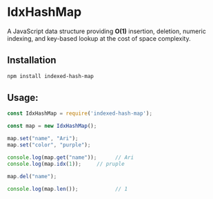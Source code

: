 # IdxHashMap

A JavaScript data structure providing **O(1)** insertion, deletion, numeric indexing, and key-based lookup at the cost of space complexity.

## Installation

```bash
npm install indexed-hash-map
```

## Usage: 
```javascript
const IdxHashMap = require('indexed-hash-map');

const map = new IdxHashMap();

map.set("name", "Ari");
map.set("color", "purple");

console.log(map.get("name"));      // Ari
console.log(map.idx(1));     // pruple

map.del("name");

console.log(map.len());            // 1
```